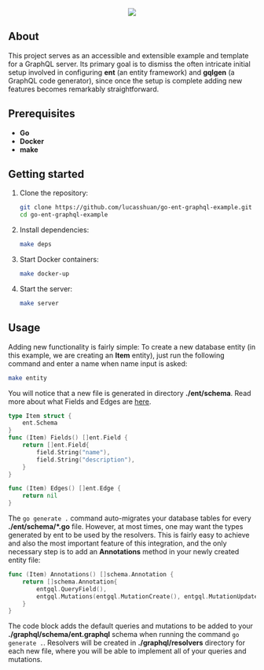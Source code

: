<div align="center">
   <img src="https://github.com/lucasshuan/lucasshuan/assets/78228526/250d306c-c9d7-4b9a-990a-120a8028e881"><br>
</div>

## About

This project serves as an accessible and extensible example and template for a GraphQL server. Its primary goal is to dismiss the often intricate initial setup involved in configuring **ent** (an entity framework) and **gqlgen** (a GraphQL code generator), since once the setup is complete adding new features becomes remarkably straightforward.

## Prerequisites

- **Go**
- **Docker**
- **make**

## Getting started

1. Clone the repository:

    ```bash
    git clone https://github.com/lucasshuan/go-ent-graphql-example.git
    cd go-ent-graphql-example
    ```

2. Install dependencies:

    ```bash
    make deps
    ```

3. Start Docker containers:

    ```bash
    make docker-up
    ```

4. Start the server:

    ```bash
    make server
    ```

## Usage

Adding new functionality is fairly simple: To create a new database entity (in this example, we are creating an **Item** entity), just run the following command and enter a name when name input is asked:

```bash
make entity
```

You will notice that a new file is generated in directory **./ent/schema**. Read more about what Fields and Edges are [here](https://entgo.io/docs/schema-def).

```go
type Item struct {
    ent.Schema
}
func (Item) Fields() []ent.Field {
    return []ent.Field{
        field.String("name"),
        field.String("description"),
    }
}

func (Item) Edges() []ent.Edge {
    return nil
}
```
    
The `go generate .` command auto-migrates your database tables for every **./ent/schema/*.go** file. However, at most times, one may want the types generated by ent to be used by the resolvers. This is fairly easy to achieve and also the most important feature of this integration, and the only necessary step is to add an **Annotations** method in your newly created entity file:

```go
func (Item) Annotations() []schema.Annotation {
    return []schema.Annotation{
        entgql.QueryField(),
        entgql.Mutations(entgql.MutationCreate(), entgql.MutationUpdate()),
    }
}
```

The code block adds the default queries and mutations to be added to your **./graphql/schema/ent.graphql** schema when running the command `go generate .`. Resolvers will be created in **./graphql/resolvers** directory for each new file, where you will be able to implement all of your queries and mutations.